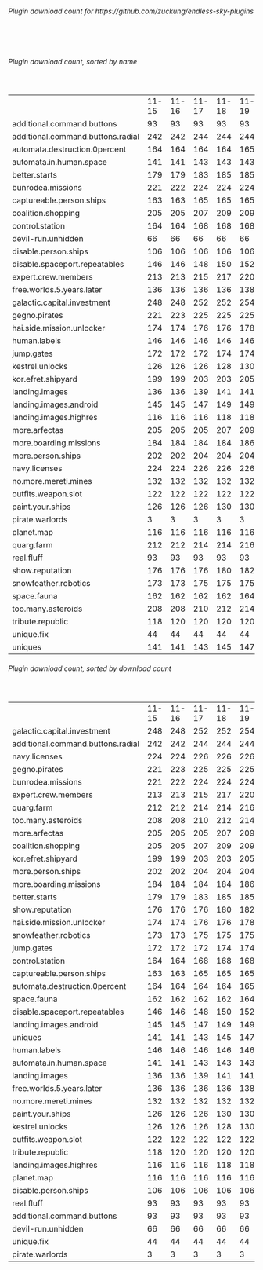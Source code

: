 <h6>Plugin download count for https://github.com/zuckung/endless-sky-plugins</h6><br>
<br>
<h6>Plugin download count, sorted by name</h6><sub><sup><br>
<table>
	<tr>
		<td></td>
		<td>11-15</td>
		<td>11-16</td>
		<td>11-17</td>
		<td>11-18</td>
		<td>11-19</td>
		<td>11-20</td>
		<td>11-21</td>
		<td>today +</td>
	</tr>
	<tr>
		<td>additional.command.buttons</td>
		<td>93</td>
		<td>93</td>
		<td>93</td>
		<td>93</td>
		<td>93</td>
		<td>93</td>
		<td>93</td>
		<td></td>
	</tr>
	<tr>
		<td>additional.command.buttons.radial</td>
		<td>242</td>
		<td>242</td>
		<td>244</td>
		<td>244</td>
		<td>244</td>
		<td>246</td>
		<td>246</td>
		<td></td>
	</tr>
	<tr>
		<td>automata.destruction.0percent</td>
		<td>164</td>
		<td>164</td>
		<td>164</td>
		<td>164</td>
		<td>165</td>
		<td>167</td>
		<td>167</td>
		<td></td>
	</tr>
	<tr>
		<td>automata.in.human.space</td>
		<td>141</td>
		<td>141</td>
		<td>143</td>
		<td>143</td>
		<td>143</td>
		<td>145</td>
		<td>145</td>
		<td></td>
	</tr>
	<tr>
		<td>better.starts</td>
		<td>179</td>
		<td>179</td>
		<td>183</td>
		<td>185</td>
		<td>185</td>
		<td>187</td>
		<td>187</td>
		<td></td>
	</tr>
	<tr>
		<td>bunrodea.missions</td>
		<td>221</td>
		<td>222</td>
		<td>224</td>
		<td>224</td>
		<td>224</td>
		<td>226</td>
		<td>226</td>
		<td></td>
	</tr>
	<tr>
		<td>captureable.person.ships</td>
		<td>163</td>
		<td>163</td>
		<td>165</td>
		<td>165</td>
		<td>165</td>
		<td>167</td>
		<td>167</td>
		<td></td>
	</tr>
	<tr>
		<td>coalition.shopping</td>
		<td>205</td>
		<td>205</td>
		<td>207</td>
		<td>209</td>
		<td>209</td>
		<td>211</td>
		<td>211</td>
		<td></td>
	</tr>
	<tr>
		<td>control.station</td>
		<td>164</td>
		<td>164</td>
		<td>168</td>
		<td>168</td>
		<td>168</td>
		<td>170</td>
		<td>170</td>
		<td></td>
	</tr>
	<tr>
		<td>devil-run.unhidden</td>
		<td>66</td>
		<td>66</td>
		<td>66</td>
		<td>66</td>
		<td>66</td>
		<td>66</td>
		<td>66</td>
		<td></td>
	</tr>
	<tr>
		<td>disable.person.ships</td>
		<td>106</td>
		<td>106</td>
		<td>106</td>
		<td>106</td>
		<td>106</td>
		<td>108</td>
		<td>108</td>
		<td></td>
	</tr>
	<tr>
		<td>disable.spaceport.repeatables</td>
		<td>146</td>
		<td>146</td>
		<td>148</td>
		<td>150</td>
		<td>152</td>
		<td>154</td>
		<td>154</td>
		<td></td>
	</tr>
	<tr>
		<td>expert.crew.members</td>
		<td>213</td>
		<td>213</td>
		<td>215</td>
		<td>217</td>
		<td>220</td>
		<td>222</td>
		<td>222</td>
		<td></td>
	</tr>
	<tr>
		<td>free.worlds.5.years.later</td>
		<td>136</td>
		<td>136</td>
		<td>136</td>
		<td>136</td>
		<td>138</td>
		<td>140</td>
		<td>140</td>
		<td></td>
	</tr>
	<tr>
		<td>galactic.capital.investment</td>
		<td>248</td>
		<td>248</td>
		<td>252</td>
		<td>252</td>
		<td>254</td>
		<td>256</td>
		<td>256</td>
		<td></td>
	</tr>
	<tr>
		<td>gegno.pirates</td>
		<td>221</td>
		<td>223</td>
		<td>225</td>
		<td>225</td>
		<td>225</td>
		<td>227</td>
		<td>227</td>
		<td></td>
	</tr>
	<tr>
		<td>hai.side.mission.unlocker</td>
		<td>174</td>
		<td>174</td>
		<td>176</td>
		<td>176</td>
		<td>178</td>
		<td>180</td>
		<td>180</td>
		<td></td>
	</tr>
	<tr>
		<td>human.labels</td>
		<td>146</td>
		<td>146</td>
		<td>146</td>
		<td>146</td>
		<td>146</td>
		<td>148</td>
		<td>148</td>
		<td></td>
	</tr>
	<tr>
		<td>jump.gates</td>
		<td>172</td>
		<td>172</td>
		<td>172</td>
		<td>174</td>
		<td>174</td>
		<td>176</td>
		<td>176</td>
		<td></td>
	</tr>
	<tr>
		<td>kestrel.unlocks</td>
		<td>126</td>
		<td>126</td>
		<td>126</td>
		<td>128</td>
		<td>130</td>
		<td>132</td>
		<td>132</td>
		<td></td>
	</tr>
	<tr>
		<td>kor.efret.shipyard</td>
		<td>199</td>
		<td>199</td>
		<td>203</td>
		<td>203</td>
		<td>205</td>
		<td>207</td>
		<td>207</td>
		<td></td>
	</tr>
	<tr>
		<td>landing.images</td>
		<td>136</td>
		<td>136</td>
		<td>139</td>
		<td>141</td>
		<td>141</td>
		<td>143</td>
		<td>143</td>
		<td></td>
	</tr>
	<tr>
		<td>landing.images.android</td>
		<td>145</td>
		<td>145</td>
		<td>147</td>
		<td>149</td>
		<td>149</td>
		<td>151</td>
		<td>151</td>
		<td></td>
	</tr>
	<tr>
		<td>landing.images.highres</td>
		<td>116</td>
		<td>116</td>
		<td>116</td>
		<td>118</td>
		<td>118</td>
		<td>120</td>
		<td>120</td>
		<td></td>
	</tr>
	<tr>
		<td>more.arfectas</td>
		<td>205</td>
		<td>205</td>
		<td>205</td>
		<td>207</td>
		<td>209</td>
		<td>211</td>
		<td>211</td>
		<td></td>
	</tr>
	<tr>
		<td>more.boarding.missions</td>
		<td>184</td>
		<td>184</td>
		<td>184</td>
		<td>184</td>
		<td>186</td>
		<td>188</td>
		<td>188</td>
		<td></td>
	</tr>
	<tr>
		<td>more.person.ships</td>
		<td>202</td>
		<td>202</td>
		<td>204</td>
		<td>204</td>
		<td>204</td>
		<td>206</td>
		<td>206</td>
		<td></td>
	</tr>
	<tr>
		<td>navy.licenses</td>
		<td>224</td>
		<td>224</td>
		<td>226</td>
		<td>226</td>
		<td>226</td>
		<td>228</td>
		<td>228</td>
		<td></td>
	</tr>
	<tr>
		<td>no.more.mereti.mines</td>
		<td>132</td>
		<td>132</td>
		<td>132</td>
		<td>132</td>
		<td>132</td>
		<td>134</td>
		<td>134</td>
		<td></td>
	</tr>
	<tr>
		<td>outfits.weapon.slot</td>
		<td>122</td>
		<td>122</td>
		<td>122</td>
		<td>122</td>
		<td>122</td>
		<td>124</td>
		<td>124</td>
		<td></td>
	</tr>
	<tr>
		<td>paint.your.ships</td>
		<td>126</td>
		<td>126</td>
		<td>126</td>
		<td>130</td>
		<td>130</td>
		<td>132</td>
		<td>132</td>
		<td></td>
	</tr>
	<tr>
		<td>pirate.warlords</td>
		<td>3</td>
		<td>3</td>
		<td>3</td>
		<td>3</td>
		<td>3</td>
		<td>3</td>
		<td>3</td>
		<td></td>
	</tr>
	<tr>
		<td>planet.map</td>
		<td>116</td>
		<td>116</td>
		<td>116</td>
		<td>116</td>
		<td>116</td>
		<td>118</td>
		<td>118</td>
		<td></td>
	</tr>
	<tr>
		<td>quarg.farm</td>
		<td>212</td>
		<td>212</td>
		<td>214</td>
		<td>214</td>
		<td>216</td>
		<td>218</td>
		<td>218</td>
		<td></td>
	</tr>
	<tr>
		<td>real.fluff</td>
		<td>93</td>
		<td>93</td>
		<td>93</td>
		<td>93</td>
		<td>93</td>
		<td>93</td>
		<td>93</td>
		<td></td>
	</tr>
	<tr>
		<td>show.reputation</td>
		<td>176</td>
		<td>176</td>
		<td>176</td>
		<td>180</td>
		<td>182</td>
		<td>184</td>
		<td>184</td>
		<td></td>
	</tr>
	<tr>
		<td>snowfeather.robotics</td>
		<td>173</td>
		<td>173</td>
		<td>175</td>
		<td>175</td>
		<td>175</td>
		<td>177</td>
		<td>177</td>
		<td></td>
	</tr>
	<tr>
		<td>space.fauna</td>
		<td>162</td>
		<td>162</td>
		<td>162</td>
		<td>162</td>
		<td>164</td>
		<td>166</td>
		<td>166</td>
		<td></td>
	</tr>
	<tr>
		<td>too.many.asteroids</td>
		<td>208</td>
		<td>208</td>
		<td>210</td>
		<td>212</td>
		<td>214</td>
		<td>216</td>
		<td>216</td>
		<td></td>
	</tr>
	<tr>
		<td>tribute.republic</td>
		<td>118</td>
		<td>120</td>
		<td>120</td>
		<td>120</td>
		<td>120</td>
		<td>122</td>
		<td>122</td>
		<td></td>
	</tr>
	<tr>
		<td>unique.fix</td>
		<td>44</td>
		<td>44</td>
		<td>44</td>
		<td>44</td>
		<td>44</td>
		<td>44</td>
		<td>44</td>
		<td></td>
	</tr>
	<tr>
		<td>uniques</td>
		<td>141</td>
		<td>141</td>
		<td>143</td>
		<td>145</td>
		<td>147</td>
		<td>149</td>
		<td>149</td>
		<td></td>
	</tr>
</table>
</sub></sup>
<h6>Plugin download count, sorted by download count</h6><sub><sup><br>
<table>
	<tr>
		<td></td>
		<td>11-15</td>
		<td>11-16</td>
		<td>11-17</td>
		<td>11-18</td>
		<td>11-19</td>
		<td>11-20</td>
		<td>11-21</td>
		<td>today +</td>
	</tr>
	<tr>
		<td>galactic.capital.investment</td>
		<td>248</td>
		<td>248</td>
		<td>252</td>
		<td>252</td>
		<td>254</td>
		<td>256</td>
		<td>256</td>
		<td></td>
	</tr>
	<tr>
		<td>additional.command.buttons.radial</td>
		<td>242</td>
		<td>242</td>
		<td>244</td>
		<td>244</td>
		<td>244</td>
		<td>246</td>
		<td>246</td>
		<td></td>
	</tr>
	<tr>
		<td>navy.licenses</td>
		<td>224</td>
		<td>224</td>
		<td>226</td>
		<td>226</td>
		<td>226</td>
		<td>228</td>
		<td>228</td>
		<td></td>
	</tr>
	<tr>
		<td>gegno.pirates</td>
		<td>221</td>
		<td>223</td>
		<td>225</td>
		<td>225</td>
		<td>225</td>
		<td>227</td>
		<td>227</td>
		<td></td>
	</tr>
	<tr>
		<td>bunrodea.missions</td>
		<td>221</td>
		<td>222</td>
		<td>224</td>
		<td>224</td>
		<td>224</td>
		<td>226</td>
		<td>226</td>
		<td></td>
	</tr>
	<tr>
		<td>expert.crew.members</td>
		<td>213</td>
		<td>213</td>
		<td>215</td>
		<td>217</td>
		<td>220</td>
		<td>222</td>
		<td>222</td>
		<td></td>
	</tr>
	<tr>
		<td>quarg.farm</td>
		<td>212</td>
		<td>212</td>
		<td>214</td>
		<td>214</td>
		<td>216</td>
		<td>218</td>
		<td>218</td>
		<td></td>
	</tr>
	<tr>
		<td>too.many.asteroids</td>
		<td>208</td>
		<td>208</td>
		<td>210</td>
		<td>212</td>
		<td>214</td>
		<td>216</td>
		<td>216</td>
		<td></td>
	</tr>
	<tr>
		<td>more.arfectas</td>
		<td>205</td>
		<td>205</td>
		<td>205</td>
		<td>207</td>
		<td>209</td>
		<td>211</td>
		<td>211</td>
		<td></td>
	</tr>
	<tr>
		<td>coalition.shopping</td>
		<td>205</td>
		<td>205</td>
		<td>207</td>
		<td>209</td>
		<td>209</td>
		<td>211</td>
		<td>211</td>
		<td></td>
	</tr>
	<tr>
		<td>kor.efret.shipyard</td>
		<td>199</td>
		<td>199</td>
		<td>203</td>
		<td>203</td>
		<td>205</td>
		<td>207</td>
		<td>207</td>
		<td></td>
	</tr>
	<tr>
		<td>more.person.ships</td>
		<td>202</td>
		<td>202</td>
		<td>204</td>
		<td>204</td>
		<td>204</td>
		<td>206</td>
		<td>206</td>
		<td></td>
	</tr>
	<tr>
		<td>more.boarding.missions</td>
		<td>184</td>
		<td>184</td>
		<td>184</td>
		<td>184</td>
		<td>186</td>
		<td>188</td>
		<td>188</td>
		<td></td>
	</tr>
	<tr>
		<td>better.starts</td>
		<td>179</td>
		<td>179</td>
		<td>183</td>
		<td>185</td>
		<td>185</td>
		<td>187</td>
		<td>187</td>
		<td></td>
	</tr>
	<tr>
		<td>show.reputation</td>
		<td>176</td>
		<td>176</td>
		<td>176</td>
		<td>180</td>
		<td>182</td>
		<td>184</td>
		<td>184</td>
		<td></td>
	</tr>
	<tr>
		<td>hai.side.mission.unlocker</td>
		<td>174</td>
		<td>174</td>
		<td>176</td>
		<td>176</td>
		<td>178</td>
		<td>180</td>
		<td>180</td>
		<td></td>
	</tr>
	<tr>
		<td>snowfeather.robotics</td>
		<td>173</td>
		<td>173</td>
		<td>175</td>
		<td>175</td>
		<td>175</td>
		<td>177</td>
		<td>177</td>
		<td></td>
	</tr>
	<tr>
		<td>jump.gates</td>
		<td>172</td>
		<td>172</td>
		<td>172</td>
		<td>174</td>
		<td>174</td>
		<td>176</td>
		<td>176</td>
		<td></td>
	</tr>
	<tr>
		<td>control.station</td>
		<td>164</td>
		<td>164</td>
		<td>168</td>
		<td>168</td>
		<td>168</td>
		<td>170</td>
		<td>170</td>
		<td></td>
	</tr>
	<tr>
		<td>captureable.person.ships</td>
		<td>163</td>
		<td>163</td>
		<td>165</td>
		<td>165</td>
		<td>165</td>
		<td>167</td>
		<td>167</td>
		<td></td>
	</tr>
	<tr>
		<td>automata.destruction.0percent</td>
		<td>164</td>
		<td>164</td>
		<td>164</td>
		<td>164</td>
		<td>165</td>
		<td>167</td>
		<td>167</td>
		<td></td>
	</tr>
	<tr>
		<td>space.fauna</td>
		<td>162</td>
		<td>162</td>
		<td>162</td>
		<td>162</td>
		<td>164</td>
		<td>166</td>
		<td>166</td>
		<td></td>
	</tr>
	<tr>
		<td>disable.spaceport.repeatables</td>
		<td>146</td>
		<td>146</td>
		<td>148</td>
		<td>150</td>
		<td>152</td>
		<td>154</td>
		<td>154</td>
		<td></td>
	</tr>
	<tr>
		<td>landing.images.android</td>
		<td>145</td>
		<td>145</td>
		<td>147</td>
		<td>149</td>
		<td>149</td>
		<td>151</td>
		<td>151</td>
		<td></td>
	</tr>
	<tr>
		<td>uniques</td>
		<td>141</td>
		<td>141</td>
		<td>143</td>
		<td>145</td>
		<td>147</td>
		<td>149</td>
		<td>149</td>
		<td></td>
	</tr>
	<tr>
		<td>human.labels</td>
		<td>146</td>
		<td>146</td>
		<td>146</td>
		<td>146</td>
		<td>146</td>
		<td>148</td>
		<td>148</td>
		<td></td>
	</tr>
	<tr>
		<td>automata.in.human.space</td>
		<td>141</td>
		<td>141</td>
		<td>143</td>
		<td>143</td>
		<td>143</td>
		<td>145</td>
		<td>145</td>
		<td></td>
	</tr>
	<tr>
		<td>landing.images</td>
		<td>136</td>
		<td>136</td>
		<td>139</td>
		<td>141</td>
		<td>141</td>
		<td>143</td>
		<td>143</td>
		<td></td>
	</tr>
	<tr>
		<td>free.worlds.5.years.later</td>
		<td>136</td>
		<td>136</td>
		<td>136</td>
		<td>136</td>
		<td>138</td>
		<td>140</td>
		<td>140</td>
		<td></td>
	</tr>
	<tr>
		<td>no.more.mereti.mines</td>
		<td>132</td>
		<td>132</td>
		<td>132</td>
		<td>132</td>
		<td>132</td>
		<td>134</td>
		<td>134</td>
		<td></td>
	</tr>
	<tr>
		<td>paint.your.ships</td>
		<td>126</td>
		<td>126</td>
		<td>126</td>
		<td>130</td>
		<td>130</td>
		<td>132</td>
		<td>132</td>
		<td></td>
	</tr>
	<tr>
		<td>kestrel.unlocks</td>
		<td>126</td>
		<td>126</td>
		<td>126</td>
		<td>128</td>
		<td>130</td>
		<td>132</td>
		<td>132</td>
		<td></td>
	</tr>
	<tr>
		<td>outfits.weapon.slot</td>
		<td>122</td>
		<td>122</td>
		<td>122</td>
		<td>122</td>
		<td>122</td>
		<td>124</td>
		<td>124</td>
		<td></td>
	</tr>
	<tr>
		<td>tribute.republic</td>
		<td>118</td>
		<td>120</td>
		<td>120</td>
		<td>120</td>
		<td>120</td>
		<td>122</td>
		<td>122</td>
		<td></td>
	</tr>
	<tr>
		<td>landing.images.highres</td>
		<td>116</td>
		<td>116</td>
		<td>116</td>
		<td>118</td>
		<td>118</td>
		<td>120</td>
		<td>120</td>
		<td></td>
	</tr>
	<tr>
		<td>planet.map</td>
		<td>116</td>
		<td>116</td>
		<td>116</td>
		<td>116</td>
		<td>116</td>
		<td>118</td>
		<td>118</td>
		<td></td>
	</tr>
	<tr>
		<td>disable.person.ships</td>
		<td>106</td>
		<td>106</td>
		<td>106</td>
		<td>106</td>
		<td>106</td>
		<td>108</td>
		<td>108</td>
		<td></td>
	</tr>
	<tr>
		<td>real.fluff</td>
		<td>93</td>
		<td>93</td>
		<td>93</td>
		<td>93</td>
		<td>93</td>
		<td>93</td>
		<td>93</td>
		<td></td>
	</tr>
	<tr>
		<td>additional.command.buttons</td>
		<td>93</td>
		<td>93</td>
		<td>93</td>
		<td>93</td>
		<td>93</td>
		<td>93</td>
		<td>93</td>
		<td></td>
	</tr>
	<tr>
		<td>devil-run.unhidden</td>
		<td>66</td>
		<td>66</td>
		<td>66</td>
		<td>66</td>
		<td>66</td>
		<td>66</td>
		<td>66</td>
		<td></td>
	</tr>
	<tr>
		<td>unique.fix</td>
		<td>44</td>
		<td>44</td>
		<td>44</td>
		<td>44</td>
		<td>44</td>
		<td>44</td>
		<td>44</td>
		<td></td>
	</tr>
	<tr>
		<td>pirate.warlords</td>
		<td>3</td>
		<td>3</td>
		<td>3</td>
		<td>3</td>
		<td>3</td>
		<td>3</td>
		<td>3</td>
		<td></td>
	</tr>
</table>
</sub></sup>
